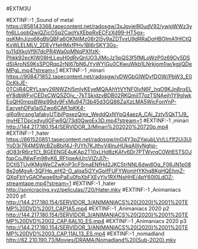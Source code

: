 #EXTM3U

#EXTINF:-1 ,Sound of metal
https://858143368.tapecontent.net/radosgw/3xJpvjelR0udV92/ywjpWWz3yfn6LLopbQwiQZjcOSq2CaoYsXEbpRxECFzXd99-HT5gx-qsKMnJjzo66gBtiQBFa6OKNjIMz08r2l5y9aZDTvxU9dRRaDoHBOImA1HlCtQKxWLELMLV_2DEyYfeHMxfPHv1BI6rSKY3Gs-tu11dXkoVf9l7dcPR4Wa0pMNqPXIfzK-Phkk92ecKlW08HLLeuH0dRvQnUO3JIMcJz1ipQS3f5fMLoWzP0z69Oy5DSdSIAroNS9KsSPORqp2rNI67bN6JYyWYIGu0CKwuWkb1LNrkjom1iw/kgjjQDeMPgL.mp4?stream=1
#EXTINF:-1 ,minari
https://908471852.tapecontent.net/radosgw/vDWGbGlWDyfDOW/PbW3_E0DcKkJE-0TCiiR4CRYLswy26NWZhI5mIyKEyeMQAAhYtVYNF0IvN6F_hqO9KJn8nxELeY8dbWFvjCEDxCWQSZOiy_-7kTSkidzvBDB02RKQmilT7ozTSNAejh1Y9gIwkEoQH0mpsBWqi99dv9FxMu947l3b45d3GQ86ZaXzLMA5WicFonYnP-EacyehDPa1aiSZwo6CAK1qKK4-gl6q9rcsng1afakyUTibjPgxezQmx_WeddQxNYpQ4aezA_CAj_2zIv5QkT1J9_myHETDpcxdyulIGFw6Q/73d0QwoEx3D.mp4?stream=1
#EXTINF:-1 ,minari
http://144.217.180.154/SERVIDOR_3/Minari%202020%20720p.mp4
#EXTINF:-1 ,hater
https://861520851.tapecontent.net/radosgw/mO4Y3p2YajubLVr/LLf1f2Ui3UjYoD3r7R4MSWcBZpBbif4J-PJYh7KJthvV4lnuHUkqAlIIyNghp-dO83rR6rz1Ct_BGEENGE4uKAp2T10xLHd8zKAfv6Dr7PTWyrqC0WtE5TSOJfqpCoJNIwFm98yK6_RFtjqeAiUrcVIZrJI7r-DCtlSTUvlKMgWeCZwKnP3cFSmaENfHd2JKC5trNNL6dwdIOq_F06JN1p088e2gMgvA-3QFHp_eHl2-O_alqa5j2YxGpifFUFYWomHYKhq8KgHQEhmZ-QXpFbYvGAOfwqe6toPaEu0fqXbFXEyYjy1RXfNsHHE/4pY60l0LdOZ-streamtape.mp4?stream=1
#EXTINF:-1 ,hater
http://sonicracing.xyz/peliculas/720/Hater.mkv
#EXTINF:-1 ,Animaniacs 2020 p1
http://144.217.180.154/SERVIDOR_3/ANIMANIACS%20(2020)%2001%20TEMP%20DVD%2001_CAP1A5.mp4
#EXTINF:-1 ,Animaniacs 2020 p2
http://144.217.180.154/SERVIDOR_3/ANIMANIACS%20(2020)%2001%20TEMP%20DVD%2002_CAP.6AL10_ES.mp4
#EXTINF:-1 ,Animaniacs 2020 p3
http://144.217.180.154/SERVIDOR_3/ANIMANIACS%20(2020)%2001%20TEMP%20DVD%2003_CAP.11AL13_ES.mp4
#EXTINF:-1 ,nomadland
http://62.210.190.73/Movies/DRAMA/Nomadland%20(Sub-2020).mkv
